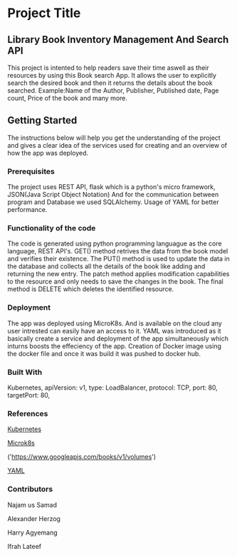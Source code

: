 # Project Title

## Library Book Inventory Management And Search API

This project is intented to help readers save their time aswell as their resources by using this 
Book search App. It allows the user to explicitly search the desired book and then it returns the 
details about the book searched.
Example:Name of the Author, Publisher, Published date, Page count, Price of the book and many more.

## Getting Started

The instructions below will help you get the understanding of the project and gives a clear idea 
of the services used for creating and an overview of how the app was deployed.

### Prerequisites

The project uses REST API, flask which is a python's micro framework, JSON(Java Script Object Notation)
And for the communication between program and Database we used SQLAlchemy. Usage of YAML for better 
performance.
 
### Functionality of the code

The code is generated using python programming languague as the core language, REST API's. 
GET() method retrives the data from the book model and verifies their existence. The PUT() method 
is used to update the data in the database and collects all the details of the book like adding and returning
the new entry. The patch method applies modification capabilities to the resource and only needs to 
save the changes in the book. The final method is DELETE which deletes the identified resource.


### Deployment

The app was deployed using MicroK8s. And is available on the cloud any user intrested can easily have an 
access to it. YAML was introduced as it basically create a service and deployment of the app
simultaneously which inturns boosts the effeciency of the app. Creation of Docker image using the docker file 
and once it was build it was pushed to docker hub.


### Built With

Kubernetes,
apiVersion: v1,
type: LoadBalancer,
protocol: TCP,
port: 80,
targetPort: 80,


### References

[Kubernetes](https://kubernetes.io/docs/concepts/overview/what-is-kubernetes/)

[Microk8s](https://github.com/ubuntu/microk8s)

('https://www.googleapis.com/books/v1/volumes')

[YAML](https://blog.stackpath.com/yaml/)


### Contributors


Najam us Samad

Alexander Herzog

Harry Agyemang

Ifrah Lateef
    








